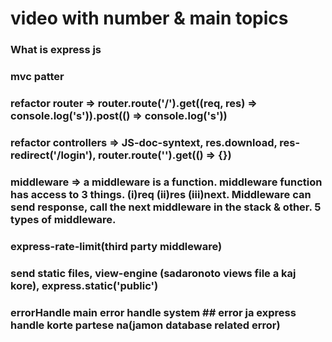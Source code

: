 # video with number & main topics
### What is express js
### mvc patter
### refactor router => router.route('/').get((req, res) => console.log('s')).post(() => console.log('s'))
### refactor controllers => JS-doc-syntext, res.download, res-redirect('/login'), router.route('').get(() => {})
### middleware => a middleware is a function. middleware function has access to 3 things. (i)req (ii)res (iii)next. Middleware can send response, call the next middleware in the stack & other. 5 types of middleware.
### express-rate-limit(third party middleware)
### 
### send static files, view-engine (sadaronoto views file a kaj kore), express.static('public')
### errorHandle main error handle system ## error ja express handle korte partese na(jamon database related error)